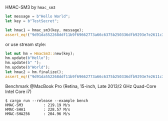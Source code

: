 HMAC-SM3 by `hmac_sm3`

```rust
let message = b"Hello World";
let key = b"TestSecret";

let hmac1 = hmac_sm3(key, message);
assert_eq!("9d91da552268ddf11b9f69662773a66c6375b250336dfb9293e7e2611c36d79f", hex::encode(hmac1));
```

or use stream style:

```rust
let mut hm = HmacSm3::new(key);
hm.update(b"Hello");
hm.update(b" ");
hm.update(b"World");
let hmac2 = hm.finalize();
assert_eq!("9d91da552268ddf11b9f69662773a66c6375b250336dfb9293e7e2611c36d79f", hex::encode(hmac2));
```

Benchmark @MacBook Pro (Retina, 15-inch, Late 2013/2 GHz Quad-Core Intel Core i7)
```text
$ cargo run --release --example bench
HMAC-SM3         : 219.19 M/s
HMAC-SHA1        : 228.57 M/s
HMAC-SHA256      : 204.96 M/s
```
